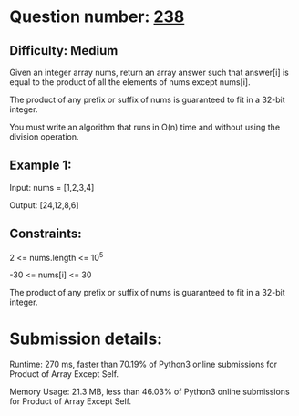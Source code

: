 # Question number: [238](https://leetcode.com/problems/product-of-array-except-self/)

## Difficulty: Medium
Given an integer array nums, return an array answer such that answer[i] is equal to the product of all the elements of nums except nums[i].

The product of any prefix or suffix of nums is guaranteed to fit in a 32-bit integer.

You must write an algorithm that runs in O(n) time and without using the division operation.

## Example 1:
Input: nums = [1,2,3,4]

Output: [24,12,8,6]

## Constraints:
2 <= nums.length <= 10<sup>5</sup>

-30 <= nums[i] <= 30

The product of any prefix or suffix of nums is guaranteed to fit in a 32-bit integer.

# Submission details:

Runtime: 270 ms, faster than 70.19% of Python3 online submissions for Product of Array Except Self.

Memory Usage: 21.3 MB, less than 46.03% of Python3 online submissions for Product of Array Except Self.
